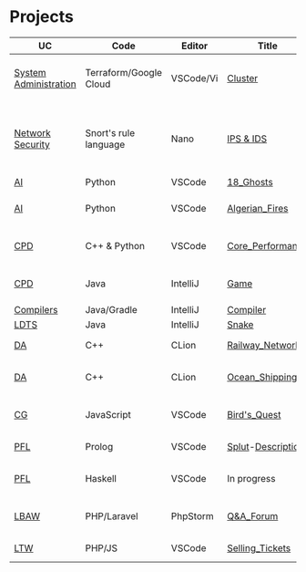 # Projects
| UC   | Code      | Editor    | Title            | Description                                  |
|------|-----------|-----------|------------------|----------------------------------------------|
| [System Administration](https://sigarra.up.pt/fcup/en/ucurr_geral.ficha_uc_view?pv_ocorrencia_id=528117)   | Terraform/Google Cloud       | VSCode/Vi     | [Cluster](https://github.com/Rui-Pedro-Borges-Silva/projects/tree/main/Ceph_Cluster)  | Ceph Cluster all configured in terraform                      |
|  [Network Security](https://sigarra.up.pt/fcup/en/UCURR_GERAL.FICHA_UC_VIEW?pv_ocorrencia_id=527970)  |  Snort's rule language    | Nano   |   [IPS & IDS](https://github.com/Rui-Pedro-Borges-Silva/projects/tree/main/course_projects/Network_Secutiry)   |   Proposing advanced IPS upgrades, countering unknowns   |
| [AI](https://sigarra.up.pt/feup/en/ucurr_geral.ficha_uc_view?pv_ocorrencia_id=501691) | Python      | VSCode  | [18_Ghosts](https://boardgamegeek.com/boardgame/70116/18-ghosts)           | Classic game                                 |
| [AI](https://sigarra.up.pt/feup/en/ucurr_geral.ficha_uc_view?pv_ocorrencia_id=501691) | Python      | VSCode  | [Algerian_Fires](https://github.com/Rui-Pedro-Borges-Silva/projects/tree/main/AlgerianFires)           | Utilizing weather to predict fire                                  |
| [CPD](https://sigarra.up.pt/feup/en/ucurr_geral.ficha_uc_view?pv_ocorrencia_id=501690) | C++ & Python      | VSCode  | [Core_Performance](https://github.com/Rui-Pedro-Borges-Silva/projects/tree/main/Core_performance)           | Performance evaluation of a single core                                 |
| [CPD](https://sigarra.up.pt/feup/en/ucurr_geral.ficha_uc_view?pv_ocorrencia_id=501690) | Java      | IntelliJ  | [Game](https://github.com/Rui-Pedro-Borges-Silva/projects/tree/main/Game_server)           | Game with server and clients                                 |
| [Compilers](https://sigarra.up.pt/feup/en/UCURR_GERAL.FICHA_UC_VIEW?pv_ocorrencia_id=501688) | Java/Gradle      | IntelliJ  | [Compiler](https://github.com/Rui-Pedro-Borges-Silva/projects/tree/main/compiler)           | Compiler                                 |
| [LDTS](https://sigarra.up.pt/feup/en/ucurr_geral.ficha_uc_view?pv_ocorrencia_id=501676) | Java      | IntelliJ  | [Snake](https://github.com/Rui-Pedro-Borges-Silva/projects/tree/main/Improved_Snake)           | Classic game                                 |
| [DA](https://sigarra.up.pt/feup/en/ucurr_geral.ficha_uc_view?pv_ocorrencia_id=501678)   | C++       | CLion     | [Railway_Network](https://github.com/Rui-Pedro-Borges-Silva/projects/tree/main/Railway_Network)  | Using greedy algorithms                      |
| [DA](https://sigarra.up.pt/feup/en/ucurr_geral.ficha_uc_view?pv_ocorrencia_id=501678)   | C++       | CLion     | [Ocean_Shipping](https://github.com/Rui-Pedro-Borges-Silva/projects/tree/main/Ocean_Shipping)   | Using dynamic programming                    |
| [CG](https://sigarra.up.pt/feup/en/ucurr_geral.ficha_uc_view?pv_ocorrencia_id=501689)   | JavaScript| VSCode    | [Bird's_Quest](https://github.com/Rui-Pedro-Borges-Silva/projects/tree/main/Birds_Quest)     | Using WebCGF library                         |
| [PFL](https://sigarra.up.pt/feup/en/ucurr_geral.ficha_uc_view?pv_ocorrencia_id=520329)  | Prolog    | VSCode    | [Splut](https://github.com/Rui-Pedro-Borges-Silva/projects/tree/main/Splut)-[Description](https://www.iggamecenter.com/en/rules/splut)       | Using logic programming                      |
| [PFL](https://sigarra.up.pt/feup/en/ucurr_geral.ficha_uc_view?pv_ocorrencia_id=520329)  | Haskell   | VSCode    | In progress      | Using functional programming                 |
| [LBAW](https://sigarra.up.pt/feup/en/ucurr_geral.ficha_uc_view?pv_ocorrencia_id=520328) | PHP/Laravel   | PhpStorm  | [Q&A_Forum](https://github.com/Rui-Pedro-Borges-Silva/projects/tree/main/Forum)      | Collaborative Q&A website using MVC                    |
| [LTW](https://sigarra.up.pt/feup/en/ucurr_geral.ficha_uc_view?pv_ocorrencia_id=520324) | PHP/JS   | VSCode  | [Selling_Tickets](https://github.com/Rui-Pedro-Borges-Silva/projects/tree/main/Ticket_Website)      | Website tickets                    |
